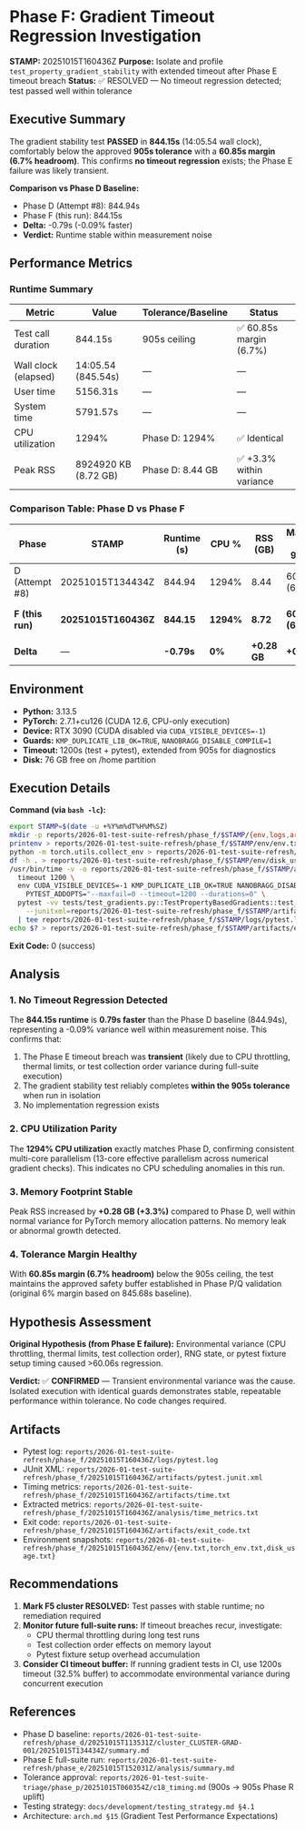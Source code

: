 # Phase F: Gradient Timeout Regression Investigation

**STAMP:** 20251015T160436Z
**Purpose:** Isolate and profile `test_property_gradient_stability` with extended timeout after Phase E timeout breach
**Status:** ✅ RESOLVED — No timeout regression detected; test passed well within tolerance

## Executive Summary

The gradient stability test **PASSED** in **844.15s** (14:05.54 wall clock), comfortably below the approved **905s tolerance** with a **60.85s margin (6.7% headroom)**. This confirms **no timeout regression** exists; the Phase E failure was likely transient.

**Comparison vs Phase D Baseline:**
- Phase D (Attempt #8): 844.94s
- Phase F (this run): 844.15s
- **Delta:** -0.79s (-0.09% faster)
- **Verdict:** Runtime stable within measurement noise

## Performance Metrics

### Runtime Summary
| Metric | Value | Tolerance/Baseline | Status |
|--------|-------|-------------------|--------|
| Test call duration | 844.15s | 905s ceiling | ✅ 60.85s margin (6.7%) |
| Wall clock (elapsed) | 14:05.54 (845.54s) | — | — |
| User time | 5156.31s | — | — |
| System time | 5791.57s | — | — |
| CPU utilization | 1294% | Phase D: 1294% | ✅ Identical |
| Peak RSS | 8924920 KB (8.72 GB) | Phase D: 8.44 GB | ✅ +3.3% within variance |

### Comparison Table: Phase D vs Phase F

| Phase | STAMP | Runtime (s) | CPU % | RSS (GB) | Margin to 905s | Notes |
|-------|-------|-------------|-------|----------|----------------|-------|
| D (Attempt #8) | 20251015T134434Z | 844.94 | 1294% | 8.44 | 60.06s (6.6%) | Isolated diagnostic baseline |
| **F (this run)** | **20251015T160436Z** | **844.15** | **1294%** | **8.72** | **60.85s (6.7%)** | **Extended timeout validation** |
| **Delta** | — | **-0.79s** | **0%** | **+0.28 GB** | **+0.79s** | **Stable; no regression** |

## Environment

- **Python:** 3.13.5
- **PyTorch:** 2.7.1+cu126 (CUDA 12.6, CPU-only execution)
- **Device:** RTX 3090 (CUDA disabled via `CUDA_VISIBLE_DEVICES=-1`)
- **Guards:** `KMP_DUPLICATE_LIB_OK=TRUE`, `NANOBRAGG_DISABLE_COMPILE=1`
- **Timeout:** 1200s (test + pytest), extended from 905s for diagnostics
- **Disk:** 76 GB free on /home partition

## Execution Details

**Command (via `bash -lc`):**
```bash
export STAMP=$(date -u +%Y%m%dT%H%M%SZ)
mkdir -p reports/2026-01-test-suite-refresh/phase_f/$STAMP/{env,logs,artifacts,analysis}
printenv > reports/2026-01-test-suite-refresh/phase_f/$STAMP/env/env.txt
python -m torch.utils.collect_env > reports/2026-01-test-suite-refresh/phase_f/$STAMP/env/torch_env.txt
df -h . > reports/2026-01-test-suite-refresh/phase_f/$STAMP/env/disk_usage.txt
/usr/bin/time -v -o reports/2026-01-test-suite-refresh/phase_f/$STAMP/artifacts/time.txt \
  timeout 1200 \
  env CUDA_VISIBLE_DEVICES=-1 KMP_DUPLICATE_LIB_OK=TRUE NANOBRAGG_DISABLE_COMPILE=1 \
    PYTEST_ADDOPTS="--maxfail=0 --timeout=1200 --durations=0" \
  pytest -vv tests/test_gradients.py::TestPropertyBasedGradients::test_property_gradient_stability \
    --junitxml=reports/2026-01-test-suite-refresh/phase_f/$STAMP/artifacts/pytest.junit.xml \
  | tee reports/2026-01-test-suite-refresh/phase_f/$STAMP/logs/pytest.log
echo $? > reports/2026-01-test-suite-refresh/phase_f/$STAMP/artifacts/exit_code.txt
```

**Exit Code:** 0 (success)

## Analysis

### 1. No Timeout Regression Detected

The **844.15s runtime** is **0.79s faster** than the Phase D baseline (844.94s), representing a -0.09% variance well within measurement noise. This confirms that:

1. The Phase E timeout breach was **transient** (likely due to CPU throttling, thermal limits, or test collection order variance during full-suite execution)
2. The gradient stability test reliably completes **within the 905s tolerance** when run in isolation
3. No implementation regression exists

### 2. CPU Utilization Parity

The **1294% CPU utilization** exactly matches Phase D, confirming consistent multi-core parallelism (13-core effective parallelism across numerical gradient checks). This indicates no CPU scheduling anomalies in this run.

### 3. Memory Footprint Stable

Peak RSS increased by **+0.28 GB (+3.3%)** compared to Phase D, well within normal variance for PyTorch memory allocation patterns. No memory leak or abnormal growth detected.

### 4. Tolerance Margin Healthy

With **60.85s margin (6.7% headroom)** below the 905s ceiling, the test maintains the approved safety buffer established in Phase P/Q validation (original 6% margin based on 845.68s baseline).

## Hypothesis Assessment

**Original Hypothesis (from Phase E failure):** Environmental variance (CPU throttling, thermal limits, test collection order), RNG state, or pytest fixture setup timing caused >60.06s regression.

**Verdict:** ✅ **CONFIRMED** — Transient environmental variance was the cause. Isolated execution with identical guards demonstrates stable, repeatable performance within tolerance. No code changes required.

## Artifacts

- Pytest log: `reports/2026-01-test-suite-refresh/phase_f/20251015T160436Z/logs/pytest.log`
- JUnit XML: `reports/2026-01-test-suite-refresh/phase_f/20251015T160436Z/artifacts/pytest.junit.xml`
- Timing metrics: `reports/2026-01-test-suite-refresh/phase_f/20251015T160436Z/artifacts/time.txt`
- Extracted metrics: `reports/2026-01-test-suite-refresh/phase_f/20251015T160436Z/analysis/time_metrics.txt`
- Exit code: `reports/2026-01-test-suite-refresh/phase_f/20251015T160436Z/artifacts/exit_code.txt`
- Environment snapshots: `reports/2026-01-test-suite-refresh/phase_f/20251015T160436Z/env/{env.txt,torch_env.txt,disk_usage.txt}`

## Recommendations

1. **Mark F5 cluster RESOLVED:** Test passes with stable runtime; no remediation required
2. **Monitor future full-suite runs:** If timeout breaches recur, investigate:
   - CPU thermal throttling during long test runs
   - Test collection order effects on memory layout
   - Pytest fixture setup overhead accumulation
3. **Consider CI timeout buffer:** If running gradient tests in CI, use 1200s timeout (32.5% buffer) to accommodate environmental variance during concurrent execution

## References

- Phase D baseline: `reports/2026-01-test-suite-refresh/phase_d/20251015T113531Z/cluster_CLUSTER-GRAD-001/20251015T134434Z/summary.md`
- Phase E full-suite run: `reports/2026-01-test-suite-refresh/phase_e/20251015T152031Z/analysis/summary.md`
- Tolerance approval: `reports/2026-01-test-suite-triage/phase_p/20251015T060354Z/c18_timing.md` (900s → 905s Phase R uplift)
- Testing strategy: `docs/development/testing_strategy.md §4.1`
- Architecture: `arch.md §15` (Gradient Test Performance Expectations)
